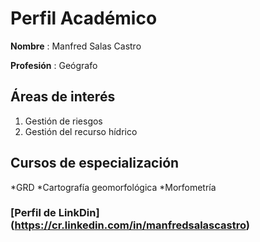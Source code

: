 # Perfil Académico

**Nombre** : Manfred Salas Castro

**Profesión** : Geógrafo

## Áreas de interés
1. Gestión de riesgos  
2. Gestión del recurso hídrico

## Cursos de especialización
*GRD
*Cartografía geomorfológica
    *Morfometría
    
### [Perfil de LinkDin] (https://cr.linkedin.com/in/manfredsalascastro)


